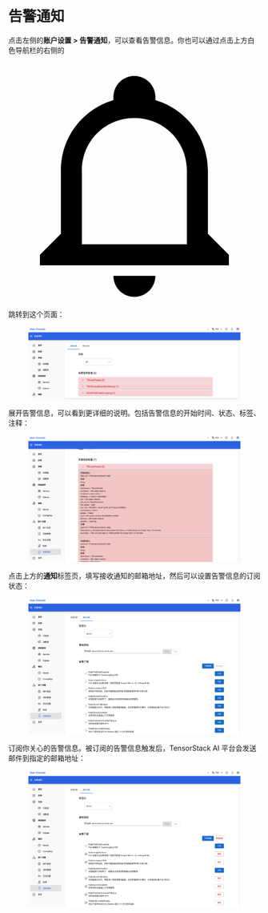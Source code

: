 # 告警通知

点击左侧的**账户设置 > 告警通知**，可以查看告警信息。你也可以通过点击上方白色导航栏的右侧的<span class="twemoji"><svg xmlns="http://www.w3.org/2000/svg" viewBox="0 0 24 24"><path d="M10 21h4c0 1.1-.9 2-2 2s-2-.9-2-2m11-2v1H3v-1l2-2v-6c0-3.1 2-5.8 5-6.7V4c0-1.1.9-2 2-2s2 .9 2 2v.3c3 .9 5 3.6 5 6.7v6l2 2m-4-8c0-2.8-2.2-5-5-5s-5 2.2-5 5v7h10v-7Z"/></svg></span>跳转到这个页面：

<figure class="screenshot">
  <img alt="alert" src="../assets/account/alert.png" />
</figure>

展开告警信息，可以看到更详细的说明。包括告警信息的开始时间、状态、标签、注释：

<figure class="screenshot">
  <img alt="alert-detailed" src="../assets/account/alert-detailed.png" />
</figure>

点击上方的**通知**标签页，填写接收通知的邮箱地址，然后可以设置告警信息的订阅状态：

<figure class="screenshot">
  <img alt="subscribe-alert" src="../assets/account/subscribe-alert.png" />
</figure>

订阅你关心的告警信息。被订阅的告警信息触发后，TensorStack AI 平台会发送邮件到指定的邮箱地址：

<figure class="screenshot">
  <img alt="subscribed-alert" src="../assets/account/subscribed-alert.png" />
</figure>
